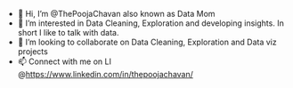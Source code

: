 - 👋 Hi, I’m @ThePoojaChavan also known as Data Mom
- 👀 I’m interested in Data Cleaning, Exploration and developing insights. In short I like to talk with data.
- 💞️ I’m looking to collaborate on Data Cleaning, Exploration and Data viz projects
- 📫 Connect with me on LI @https://www.linkedin.com/in/thepoojachavan/

<!---
ThePoojaChavan/ThePoojaChavan is a ✨ special ✨ repository because its `README.md` (this file) appears on your GitHub profile.
You can click the Preview link to take a look at your changes.
--->
